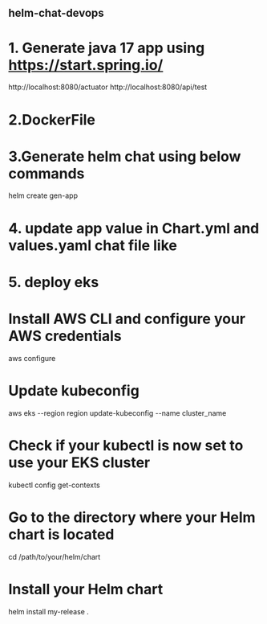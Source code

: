 ## helm-chat-devops

# 1. Generate java 17 app using https://start.spring.io/

http://localhost:8080/actuator
http://localhost:8080/api/test

# 2.DockerFile

# 3.Generate helm chat using below commands
 helm create gen-app

# 4. update app value in Chart.yml and values.yaml chat file like

# 5. deploy eks
# Install AWS CLI and configure your AWS credentials
aws configure

# Update kubeconfig
aws eks --region region update-kubeconfig --name cluster_name

# Check if your kubectl is now set to use your EKS cluster
kubectl config get-contexts

# Go to the directory where your Helm chart is located
cd /path/to/your/helm/chart

# Install your Helm chart
helm install my-release .